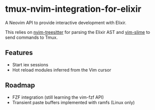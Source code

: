 # tmux-nvim-integration-for-elixir
A Neovim API to provide interactive development with Elixir.  

This relies on [nvim-treesitter](https://github.com/nvim-treesitter/nvim-treesitter) for parsing the Elixir AST and [vim-slime](https://github.com/jpalardy/vim-slime) to send commands to Tmux.

## Features
- Start iex sessions
- Hot reload modules inferred from the Vim cursor

## Roadmap 
- FZF integration (still learning the vim-fzf API)
- Transient paste buffers implemented with ramfs (Linux only)
